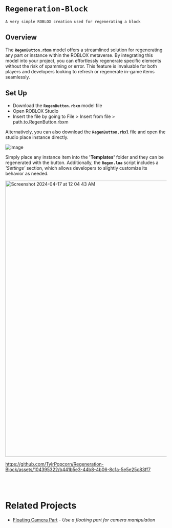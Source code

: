 # `Regeneration-Block`
`A very simple ROBLOX creation used for regenerating a block`

## Overview
The **`RegenButton.rbxm`** model offers a streamlined solution for regenerating any part or instance within the ROBLOX metaverse. By integrating this model into your project, you can effortlessly regenerate specific elements without the risk of spamming or error. This feature is invaluable for both players and developers looking to refresh or regenerate in-game items seamlessly.

## Set Up
- Download the **`RegenButton.rbxm`** model file
- Open ROBLOX Studio
- Insert the file by going to File > Insert from file > path.to.RegenButton.rbxm

Alternatively, you can also download the **`RegenButton.rbxl`** file and open the studio place instance directly.


![image](https://github.com/TylrPopcorn/Regeneration-Block/assets/104395322/84fd8973-50dd-4548-836a-80b2021ad971)

Simply place any instance item into the **'Templates'** folder and they can be regenerated with the button. Additionally, the **`Regen.lua`** script includes a *'Settings'* section, which allows developers to slightly customize its behavior as needed.

<img width="862" alt="Screenshot 2024-04-17 at 12 04 43 AM" src="https://github.com/TylrPopcorn/Regeneration-Block/assets/104395322/7528c82c-538f-49bd-b151-801f9d2e33d4">

https://github.com/TylrPopcorn/Regeneration-Block/assets/104395322/b441b5e3-44b8-4b06-8c1a-5e5e25c83ff7

<br></br>
# Related Projects
-  [Floating Camera Part](https://github.com/TylrPopcorn/Floating-Camera-Part) - *Use a floating part for camera manipulation*



